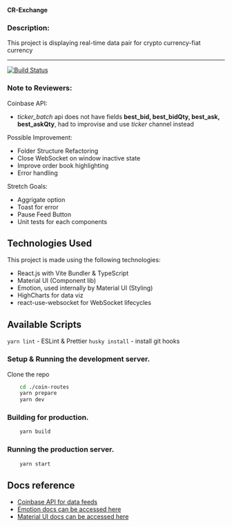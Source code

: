 **CR-Exchange**

### Description:

This project is displaying real-time data pair for crypto currency-fiat currency

<hr />

<!-- prettier-ignore-start -->
[![Build Status][build-badge]][build]

[build-badge]: https://img.shields.io/github/deployments/fayazpn/cr-exchange/production?label=vercel&logoColor=vercel
[build]: https://github.com/fayazpn/cr-exchange/deployments
<!-- prettier-ignore-end -->

### Note to Reviewers:

Coinbase API:

- _ticker_batch_ api does not have fields **best_bid, best_bidQty, best_ask, best_askQty**, had to improvise and use _ticker_ channel instead

Possible Improvement:

- Folder Structure Refactoring
- Close WebSocket on window inactive state
- Improve order book highlighting
- Error handling

Stretch Goals:

- Aggrigate option
- Toast for error
- Pause Feed Button
- Unit tests for each components

## Technologies Used

This project is made using the following technologies:

- React.js with Vite Bundler & TypeScript
- Material UI (Component lib)
- Emotion, used internally by Material UI (Styling)
- HighCharts for data viz
- react-use-websocket for WebSocket lifecycles

## Available Scripts

`yarn lint` - ESLint & Prettier
`husky install` - install git hooks

### Setup & Running the development server.

Clone the repo

```bash
    cd ./coin-routes
    yarn prepare
    yarn dev
```

### Building for production.

```bash
    yarn build
```

### Running the production server.

```bash
    yarn start
```

## Docs reference

- [Coinbase API for data feeds](https://docs.cdp.coinbase.com/advanced-trade/docs/welcome/)
- [Emotion docs can be accessed here](https://styled-components.com/docs)
- [Material UI docs can be accessed here](https://mui.com/material-ui/getting-started/)
